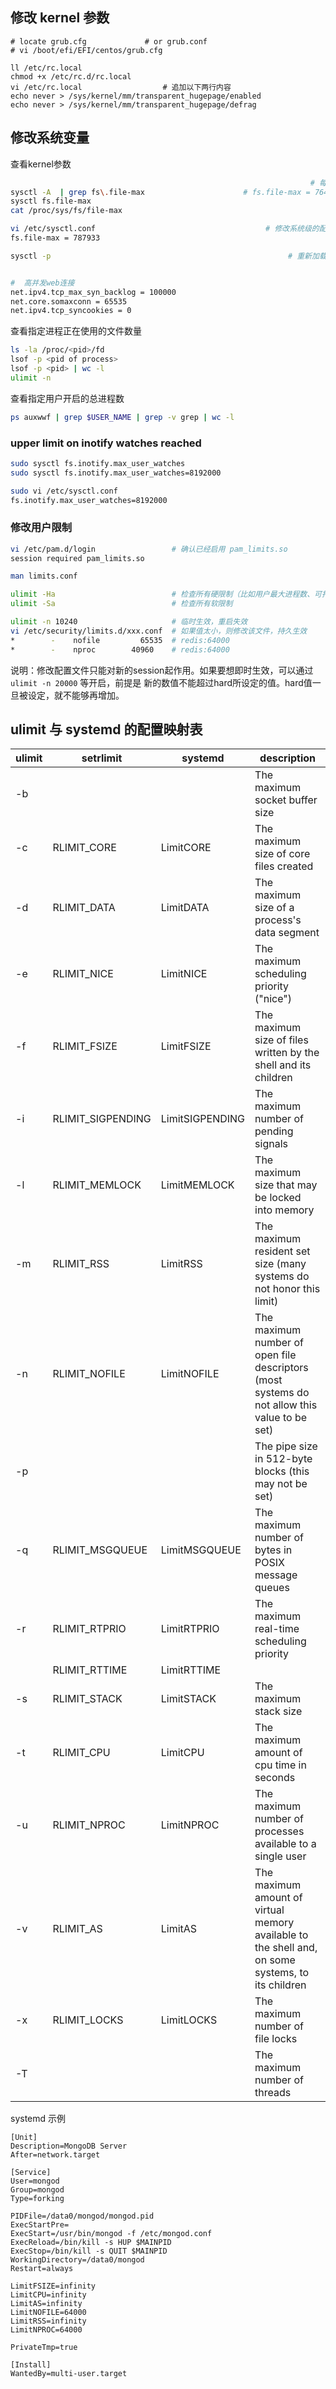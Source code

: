 
## 修改 kernel 参数

```
# locate grub.cfg             # or grub.conf
# vi /boot/efi/EFI/centos/grub.cfg

ll /etc/rc.local
chmod +x /etc/rc.d/rc.local
vi /etc/rc.local                  # 追加以下两行内容
echo never > /sys/kernel/mm/transparent_hugepage/enabled
echo never > /sys/kernel/mm/transparent_hugepage/defrag
```


## 修改系统变量

 查看kernel参数

```bash
                                                                   # 每个进程可以打开的最大文件数
sysctl -A  | grep fs\.file-max                      # fs.file-max = 764817
sysctl fs.file-max
cat /proc/sys/fs/file-max

vi /etc/sysctl.conf                                      # 修改系统级的配置，持久生效
fs.file-max = 787933

sysctl -p                                                     # 重新加载配置文件，使其即时生效


#  高并发web连接
net.ipv4.tcp_max_syn_backlog = 100000
net.core.somaxconn = 65535
net.ipv4.tcp_syncookies = 0
```

查看指定进程正在使用的文件数量

```bash
ls -la /proc/<pid>/fd
lsof -p <pid of process>
lsof -p <pid> | wc -l
ulimit -n
```

查看指定用户开启的总进程数

```bash
ps auxwwf | grep $USER_NAME | grep -v grep | wc -l
```

### upper limit on inotify watches reached

```bash
sudo sysctl fs.inotify.max_user_watches
sudo sysctl fs.inotify.max_user_watches=8192000

sudo vi /etc/sysctl.conf
fs.inotify.max_user_watches=8192000
```

### 修改用户限制

```bash
vi /etc/pam.d/login                 # 确认已经启用 pam_limits.so
session required pam_limits.so

man limits.conf

ulimit -Ha                          # 检查所有硬限制（比如用户最大进程数、可打开的最大文件数）
ulimit -Sa                          # 检查所有软限制

ulimit -n 10240                     # 临时生效，重启失效
vi /etc/security/limits.d/xxx.conf  # 如果值太小，则修改该文件，持久生效
*        -    nofile         65535  # redis:64000
*        -    nproc        40960    # redis:64000
```

说明：修改配置文件只能对新的session起作用。如果要想即时生效，可以通过 `ulimit -n 20000` 等开启，前提是 新的数值不能超过hard所设定的值。hard值一旦被设定，就不能够再增加。

## ulimit 与 systemd 的配置映射表


|ulimit |setrlimit          |systemd            |description
|-------|-------------------|-------------------|-----------
|-b     |                   |                   |The maximum socket buffer size
|-c     |RLIMIT_CORE        |LimitCORE          |The maximum size of core files created
|-d     |RLIMIT_DATA        |LimitDATA          |The maximum size of a process's data segment
|-e     |RLIMIT_NICE        |LimitNICE          |The maximum scheduling priority ("nice")
|-f     |RLIMIT_FSIZE       |LimitFSIZE         |The maximum size of files written by the shell and its children
|-i     |RLIMIT_SIGPENDING  |LimitSIGPENDING    |The maximum number of pending signals
|-l     |RLIMIT_MEMLOCK     |LimitMEMLOCK       |The maximum size that may be locked into memory
|-m     |RLIMIT_RSS         |LimitRSS           |The maximum resident set size (many systems do not honor this limit)
|-n     |RLIMIT_NOFILE      |LimitNOFILE        |The maximum number of open file descriptors (most systems do not allow this value to be set)
|-p     |                   |                   |The pipe size in 512-byte blocks (this may not be set)
|-q     |RLIMIT_MSGQUEUE    |LimitMSGQUEUE      |The maximum number of bytes in POSIX message queues
|-r     |RLIMIT_RTPRIO      |LimitRTPRIO        |The maximum real-time scheduling priority
|       |RLIMIT_RTTIME      |LimitRTTIME
|-s     |RLIMIT_STACK       |LimitSTACK         |The maximum stack size
|-t     |RLIMIT_CPU         |LimitCPU           |The maximum amount of cpu time in seconds
|-u     |RLIMIT_NPROC       |LimitNPROC         |The maximum number of processes available to a single user
|-v     |RLIMIT_AS          |LimitAS            |The maximum  amount of virtual memory available to the shell and, on some systems, to its children
|-x     |RLIMIT_LOCKS       |LimitLOCKS         |The maximum number of file locks
|-T     |                   |                   |The maximum number of threads


systemd 示例

```
[Unit]
Description=MongoDB Server
After=network.target

[Service]
User=mongod
Group=mongod
Type=forking

PIDFile=/data0/mongod/mongod.pid
ExecStartPre=
ExecStart=/usr/bin/mongod -f /etc/mongod.conf
ExecReload=/bin/kill -s HUP $MAINPID
ExecStop=/bin/kill -s QUIT $MAINPID
WorkingDirectory=/data0/mongod
Restart=always

LimitFSIZE=infinity
LimitCPU=infinity
LimitAS=infinity
LimitNOFILE=64000
LimitRSS=infinity
LimitNPROC=64000

PrivateTmp=true

[Install]
WantedBy=multi-user.target
```




